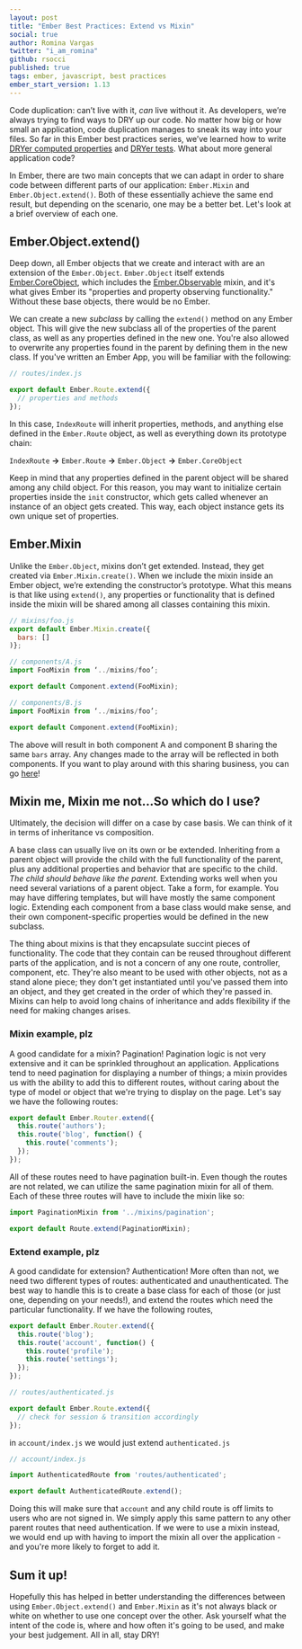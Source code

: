 ```yaml
---
layout: post
title: "Ember Best Practices: Extend vs Mixin"
social: true
author: Romina Vargas
twitter: "i_am_romina"
github: rsocci
published: true
tags: ember, javascript, best practices
ember_start_version: 1.13
---
```


Code duplication: can’t live with it, _can_ live without it. As
developers, we’re always trying to find ways to DRY up our code. No
matter how big or how small an application, code duplication manages to
sneak its way into your files. So far in this Ember best practices series, we’ve
learned how to write [DRYer computed properties][mike] and [DRYer tests][lin]. What
about more general application code?

In Ember, there are two main concepts that we can adapt in order to
share code between different parts of our application: `Ember.Mixin` and
`Ember.Object.extend()`. Both of these essentially achieve the same end
result, but depending on the scenario, one may be a better bet. Let's look at a
brief overview of each one.

## Ember.Object.extend()

Deep down, all Ember objects that we create and interact with are an extension of the
`Ember.Object`. `Ember.Object` itself extends [Ember.CoreObject][core], which
includes the [Ember.Observable][observable] mixin, and it's what gives Ember its "properties and
property observing functionality." Without these base objects, there would be no Ember.

We can create a new _subclass_ by calling the `extend()` method on any Ember
object. This will give the new subclass all of the properties of the parent class,
as well as any properties defined in the new one. You're also allowed to
overwrite any properties found in the parent by defining them in the new class.
If you've written an Ember App, you will be familiar with the following:

```js
// routes/index.js

export default Ember.Route.extend({
  // properties and methods
});
```

In this case, `IndexRoute` will inherit properties, methods, and
anything else defined in the `Ember.Route` object, as well as everything down
its prototype chain:

`IndexRoute` **->** `Ember.Route` **->** `Ember.Object` **->** `Ember.CoreObject`

Keep in mind that any properties defined in the parent object will be shared
among any child object. For this reason, you may want to
initialize certain properties inside the `init` constructor, which gets called
whenever an instance of an object gets created. This way, each object instance
gets its own unique set of properties.

## Ember.Mixin

Unlike the `Ember.Object`, mixins don’t get extended. Instead, they get
created via `Ember.Mixin.create()`. When we include the mixin inside an
Ember object, we’re extending the constructor’s prototype. What this
means is that like using `extend()`, any properties or functionality that is
defined inside the mixin will be shared among all classes containing this mixin.

```js
// mixins/foo.js
export default Ember.Mixin.create({
  bars: []
)};
```

```js
// components/A.js
import FooMixin from ‘../mixins/foo’;

export default Component.extend(FooMixin);
```

```js
// components/B.js
import FooMixin from ‘../mixins/foo’;

export default Component.extend(FooMixin);
```

The above will result in both component A and component B sharing the same
`bars` array. Any changes made to the array will be reflected in both
components. If you want to play around with this sharing business,
you can go [here][jsbin]!


## Mixin me, Mixin me not...So which do I use?

Ultimately, the decision will differ on a case by case basis. We can think of
it in terms of inheritance vs composition.

A base class can usually live on its own or be extended. Inheriting from a parent
object will provide the child with the full functionality of the parent, plus any
additional properties and behavior that are specific to the child. _The child should
behave like the parent_. Extending works well when you need several variations of
a parent object. Take a form, for example. You may have differing templates,
but will have mostly the same component logic. Extending each component from a base
class would make sense, and their own component-specific properties would be
defined in the new subclass.

The thing about mixins is that they encapsulate succint pieces of
functionality. The code that they contain can be reused throughout different
parts of the application, and is not a concern of any one route, controller,
component, etc. They're also meant to be used with other objects, not as
a stand alone piece; they don't get instantiated until you've passed them
into an object, and they get created in the order of which they're passed in.
Mixins can help to avoid long chains of inheritance and adds flexibility if the
need for making changes arises.

### Mixin example, plz

A good candidate for a mixin? Pagination! Pagination logic is not very
extensive and it can be sprinkled throughout an application. Applications
tend to need pagination for displaying a number of things; a mixin provides
us with the ability to add this to different routes, without caring about
the type of model or object that we're trying to display on the page.
Let's say we have the following routes:

```js
export default Ember.Router.extend({
  this.route('authors');
  this.route('blog', function() {
    this.route('comments');
  });
});
```

All of these routes need to have pagination built-in. Even though the routes
are not related, we can utilize the same pagination mixin for all of them. Each
of these three routes will have to include the mixin like so:

```js
import PaginationMixin from '../mixins/pagination';

export default Route.extend(PaginationMixin);
```

### Extend example, plz

A good candidate for extension? Authentication! More often than not, we need two
different types of routes: authenticated and unauthenticated. The best way to
handle this is to create a base class for each of those (or just one,
depending on your needs!), and extend the routes which need the particular
functionality. If we have the following routes,

```js
export default Ember.Router.extend({
  this.route('blog');
  this.route('account', function() {
    this.route('profile');
    this.route('settings');
  });
});
```

```js
// routes/authenticated.js

export default Ember.Route.extend({
  // check for session & transition accordingly
});
```

in `account/index.js` we would just extend `authenticated.js`

```js
// account/index.js

import AuthenticatedRoute from 'routes/authenticated';

export default AuthenticatedRoute.extend();
```

Doing this will make sure that `account` and any child route is off limits to
users who are not signed in. We simply apply this same pattern to any other
parent routes that need authentication. If we were to use a mixin instead, we
would end up with having to import the mixin all over the application - and
you're more likely to forget to add it.

## Sum it up!

Hopefully this has helped in better understanding the differences between using
`Ember.Object.extend()` and `Ember.Mixin` as it's not always black or white on
whether to use one concept over the other. Ask yourself what the intent of the code is,
where and how often it's going to be used, and make your best judgement. All
in all, stay DRY!

[mike]: https://dockyard.com/blog/2015/10/23/ember-best-practices-dynamic-dependent-keys-for-computed-properties
[lin]: https://dockyard.com/blog/2015/09/25/ember-best-practices-acceptance-tests
[core]: http://emberjs.com/api/classes/Ember.CoreObject.html
[observable]: http://emberjs.com/api/classes/Ember.Observable.html
[jsbin]: http://emberjs.jsbin.com/nakube/2/edit?html,js,output
